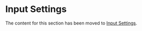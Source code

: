 # Input Settings

The content for this section has been moved to [Input Settings](InputSettings.md).